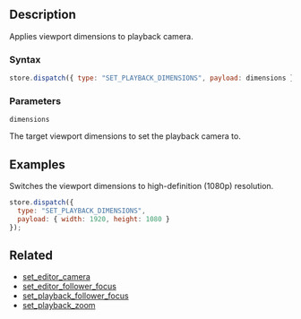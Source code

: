 ## Description

Applies viewport dimensions to playback camera.

### Syntax

```js
store.dispatch({ type: "SET_PLAYBACK_DIMENSIONS", payload: dimensions });
```

### Parameters

`dimensions`

The target viewport dimensions to set the playback camera to.

## Examples

Switches the viewport dimensions to high-definition (1080p) resolution.

```js
store.dispatch({
  type: "SET_PLAYBACK_DIMENSIONS",
  payload: { width: 1920, height: 1080 }
});
```

## Related

- [set_editor_camera](./set_editor_camera.md)
- [set_editor_follower_focus](./set_editor_follower_focus.md)
- [set_playback_follower_focus](./set_playback_follower_focus.md)
- [set_playback_zoom](./set_playback_zoom.md)
